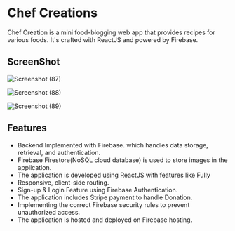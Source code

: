 # Chef Creations

Chef Creation is a mini food-blogging web app that provides recipes for
various foods. It's crafted with ReactJS and powered by Firebase.

## ScreenShot

![Screenshot (87)](https://github.com/pardeep4u/Chef-Creations/assets/64978605/adef5174-4ac7-42fe-a946-83d4559a0493)

![Screenshot (88)](https://github.com/pardeep4u/Chef-Creations/assets/64978605/b074c161-5708-49b0-99e7-a5e0ff79e5b8)

![Screenshot (89)](https://github.com/pardeep4u/Chef-Creations/assets/64978605/cca21f19-c911-4dcc-b097-1cd8d65603cb)




## Features

* Backend Implemented with Firebase. which handles data storage, retrieval, and authentication.
* Firebase Firestore(NoSQL cloud database) is used to store images in the application.
* The application is developed using ReactJS with features like Fully
* Responsive, client-side routing.
* Sign-up & Login Feature using Firebase Authentication.
* The application includes Stripe payment to handle Donation.
* Implementing the correct Firebase security rules to prevent unauthorized access.
* The application is hosted and deployed on Firebase hosting.
